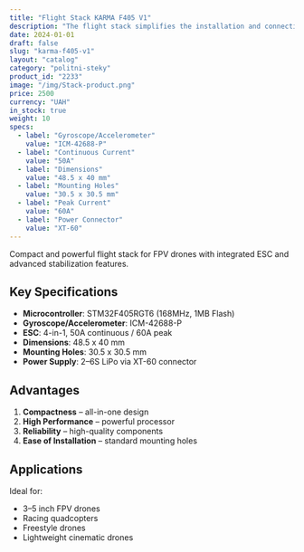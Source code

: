```yaml
---
title: "Flight Stack KARMA F405 V1"
description: "The flight stack simplifies the installation and connection of drone electronics, making it an ideal solution for both experienced pilots and beginners."
date: 2024-01-01
draft: false
slug: "karma-f405-v1"
layout: "catalog"
category: "politni-steky"
product_id: "2233"
image: "/img/Stack-product.png"
price: 2500
currency: "UAH"
in_stock: true
weight: 10
specs:
  - label: "Gyroscope/Accelerometer"
    value: "ICM-42688-P"
  - label: "Continuous Current"
    value: "50A"
  - label: "Dimensions"
    value: "48.5 x 40 mm"
  - label: "Mounting Holes"
    value: "30.5 x 30.5 mm"
  - label: "Peak Current"
    value: "60A"
  - label: "Power Connector"
    value: "XT-60"
---
```


Compact and powerful flight stack for FPV drones with integrated ESC and advanced stabilization features.

## Key Specifications

- **Microcontroller**: STM32F405RGT6 (168MHz, 1MB Flash)
- **Gyroscope/Accelerometer**: ICM-42688-P
- **ESC**: 4-in-1, 50A continuous / 60A peak
- **Dimensions**: 48.5 x 40 mm
- **Mounting Holes**: 30.5 x 30.5 mm
- **Power Supply**: 2–6S LiPo via XT-60 connector

## Advantages

1. **Compactness** – all-in-one design  
2. **High Performance** – powerful processor  
3. **Reliability** – high-quality components  
4. **Ease of Installation** – standard mounting holes  

## Applications

Ideal for:
- 3–5 inch FPV drones  
- Racing quadcopters  
- Freestyle drones  
- Lightweight cinematic drones  